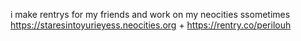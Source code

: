 i make rentrys for my friends and work on my neocities ssometimes
https://staresintoyurieyess.neocities.org + https://rentry.co/perilouh
